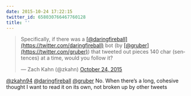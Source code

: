 ```yaml
---
date: 2015-10-24 17:22:15
twitter_id: 658030766467760128
title: ''
---
```


<blockquote class="twitter-tweet"><p lang="en" dir="ltr">Specifically, if there was a <a href="https://twitter.com/daringfireball?ref_src=twsrc%5Etfw">[@daringfireball](https://twitter.com/daringfireball)</a> bot (by <a href="https://twitter.com/gruber?ref_src=twsrc%5Etfw">[@gruber](https://twitter.com/gruber)</a>) that tweeted out pieces 140 char (sentences) at a time, would you follow it?</p>&mdash; Zach Kahn (@zkahn) <a href="https://twitter.com/zkahn/status/658017160825061376?ref_src=twsrc%5Etfw">October 24, 2015</a></blockquote>
<script async src="https://platform.twitter.com/widgets.js" charset="utf-8"></script>

[@zkahn94](https://twitter.com/zkahn94) [@daringfireball](https://twitter.com/daringfireball) [@gruber](https://twitter.com/gruber) No. When there’s a long, cohesive thought I want to read it on its own, not broken up by other tweets
